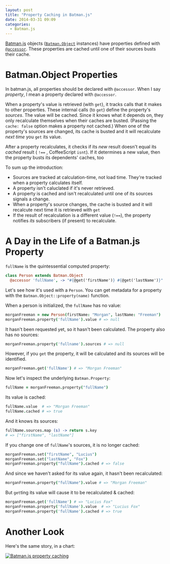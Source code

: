 ```yaml
---
layout: post
title: "Property Caching in Batman.js"
date: 2014-03-31 09:09
categories:
  - Batman.js
---
```


[Batman.js](http://batmanjs.org) objects ([`Batman.Object`](batmanjs.org/docs/api/batman.object.html) instances) have properties defined with [`@accessor`](batmanjs.org/docs/api/batman.object_accessors.html). These properties are cached until one of their sources busts their cache.

<!-- more -->

# Batman.Object Properties

 In batman.js, all properties should be declared with `@accessor`. When I say _property_, I mean a property declared with `@accessor`.

When a property's value is retrieved (with `get`), it tracks calls that it makes to other properties. These internal calls (to `get`) define the property's _sources_. The value will be cached. Since it knows what it depends on, they only recalculate themselves when their caches are busted. (Passing the `cache: false` option makes a property not cached.) When one of the property's sources are changed, its cache is busted and it will recalculate _next time_ you `get` its value.

After a property recalculates, it checks if its _new_ result doesn't equal its _cached_ result ( `!==` , CoffeeScript `isnt`). If it determines a new value, then the property busts its dependents' caches, too

To sum up the introduction:

- Sources are tracked at calculation-time, not load time. They're tracked when a property calculates itself.
- A property isn't caluclated if it's never retrieved.
- A property is cached and isn't recalculated until one of its sources signals a change.
- When a property's source changes, the cache is busted and it will recalcute next time it is retrieved with `get`
- If the result of recalculation is a different value (`!==`), the property notifies _its_ subscribers (if present) to recalculate.

# A Day in the Life of a Batman.js Property

`fullName` is the quintessential computed property:

```coffeescript
class Person extends Batman.Object
  @accessor 'fullName', -> "#{@get('firstName')} #{@get('lastName')}"
```

Let's see how it's used with a `Person`. You can get metadata for a property with the `Batman.Object::property(name)` function.

When a person is initialized, the `fullName` has no value:

```coffeescript
morganFreeman = new Person(firstName: "Morgan", lastName: "Freeman")
morganFreeman.property('fullName').value # => null
```

It hasn't been requested yet, so it hasn't been calculated. The property also has no sources:

```coffeescript
morganFreeman.property('fullname').sources # => null
```

However, if you `get` the property, it will be calculated and its sources will be identified.

```coffeescript
morganFreeman.get('fullName') # => "Morgan Freeman"
```

Now let's inspect the underlying `Batman.Property`:

```coffeescript
fullName = morganFreeman.property("fullName")
```

Its value is cached:

```coffeescript
fullName.value  # => "Morgan Freeman"
fullName.cached # => true
```

And it knows its sources:

```coffeescript
fullName.sources.map (s) -> return s.key
# => ["firstName", "lastName"]
```

If you change one of `fullName`'s sources, it is no longer cached:

```coffeescript
morganFreeman.set("firstName", "Lucius")
morganFreeman.set("lastName", "Fox")
morganFreeman.property("fullName").cached # => false
```

And since we haven't asked for its value again, it hasn't been recalculated:

```coffeescript
morganFreeman.property("fullName").value # => "Morgan Freeman"
```

But `get`ting its value will cause it to be recalculated & cached:

```coffeescript
morganFreeman.get('fullName') # => "Lucius Fox"
morganFreeman.property('fullName').value  # => "Lucius Fox"
morganFreeman.property('fullName').cached # => true
```

# Another Look

Here's the same story, in a chart:

[![Batman.js property caching](/images/batman-properties.png)](/images/batman-properties-large.png)
